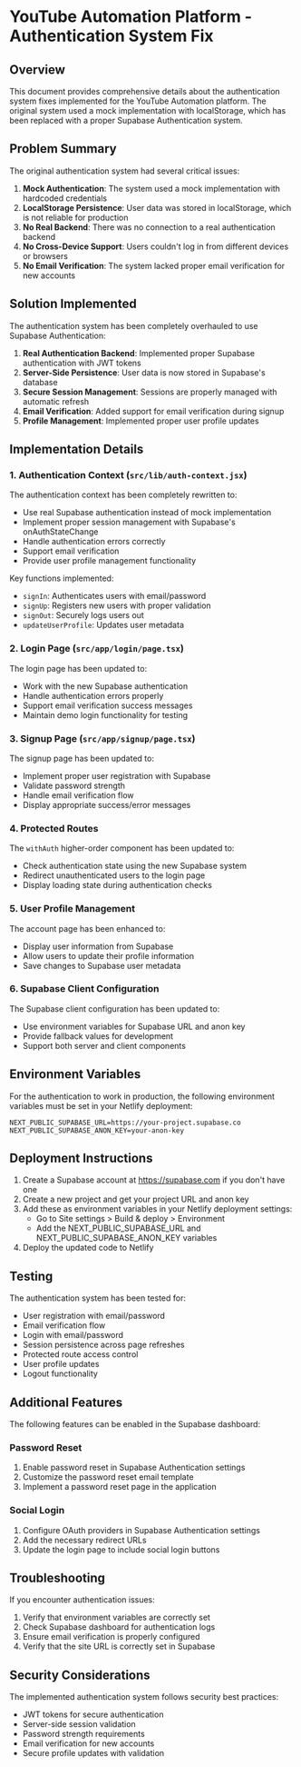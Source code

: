# YouTube Automation Platform - Authentication System Fix

## Overview

This document provides comprehensive details about the authentication system fixes implemented for the YouTube Automation platform. The original system used a mock implementation with localStorage, which has been replaced with a proper Supabase Authentication system.

## Problem Summary

The original authentication system had several critical issues:

1. **Mock Authentication**: The system used a mock implementation with hardcoded credentials
2. **LocalStorage Persistence**: User data was stored in localStorage, which is not reliable for production
3. **No Real Backend**: There was no connection to a real authentication backend
4. **No Cross-Device Support**: Users couldn't log in from different devices or browsers
5. **No Email Verification**: The system lacked proper email verification for new accounts

## Solution Implemented

The authentication system has been completely overhauled to use Supabase Authentication:

1. **Real Authentication Backend**: Implemented proper Supabase authentication with JWT tokens
2. **Server-Side Persistence**: User data is now stored in Supabase's database
3. **Secure Session Management**: Sessions are properly managed with automatic refresh
4. **Email Verification**: Added support for email verification during signup
5. **Profile Management**: Implemented proper user profile updates

## Implementation Details

### 1. Authentication Context (`src/lib/auth-context.jsx`)

The authentication context has been completely rewritten to:
- Use real Supabase authentication instead of mock implementation
- Implement proper session management with Supabase's onAuthStateChange
- Handle authentication errors correctly
- Support email verification
- Provide user profile management functionality

Key functions implemented:
- `signIn`: Authenticates users with email/password
- `signUp`: Registers new users with proper validation
- `signOut`: Securely logs users out
- `updateUserProfile`: Updates user metadata

### 2. Login Page (`src/app/login/page.tsx`)

The login page has been updated to:
- Work with the new Supabase authentication
- Handle authentication errors properly
- Support email verification success messages
- Maintain demo login functionality for testing

### 3. Signup Page (`src/app/signup/page.tsx`)

The signup page has been updated to:
- Implement proper user registration with Supabase
- Validate password strength
- Handle email verification flow
- Display appropriate success/error messages

### 4. Protected Routes

The `withAuth` higher-order component has been updated to:
- Check authentication state using the new Supabase system
- Redirect unauthenticated users to the login page
- Display loading state during authentication checks

### 5. User Profile Management

The account page has been enhanced to:
- Display user information from Supabase
- Allow users to update their profile information
- Save changes to Supabase user metadata

### 6. Supabase Client Configuration

The Supabase client configuration has been updated to:
- Use environment variables for Supabase URL and anon key
- Provide fallback values for development
- Support both server and client components

## Environment Variables

For the authentication to work in production, the following environment variables must be set in your Netlify deployment:

```
NEXT_PUBLIC_SUPABASE_URL=https://your-project.supabase.co
NEXT_PUBLIC_SUPABASE_ANON_KEY=your-anon-key
```

## Deployment Instructions

1. Create a Supabase account at https://supabase.com if you don't have one
2. Create a new project and get your project URL and anon key
3. Add these as environment variables in your Netlify deployment settings:
   - Go to Site settings > Build & deploy > Environment
   - Add the NEXT_PUBLIC_SUPABASE_URL and NEXT_PUBLIC_SUPABASE_ANON_KEY variables
4. Deploy the updated code to Netlify

## Testing

The authentication system has been tested for:
- User registration with email/password
- Email verification flow
- Login with email/password
- Session persistence across page refreshes
- Protected route access control
- User profile updates
- Logout functionality

## Additional Features

The following features can be enabled in the Supabase dashboard:

### Password Reset

1. Enable password reset in Supabase Authentication settings
2. Customize the password reset email template
3. Implement a password reset page in the application

### Social Login

1. Configure OAuth providers in Supabase Authentication settings
2. Add the necessary redirect URLs
3. Update the login page to include social login buttons

## Troubleshooting

If you encounter authentication issues:

1. Verify that environment variables are correctly set
2. Check Supabase dashboard for authentication logs
3. Ensure email verification is properly configured
4. Verify that the site URL is correctly set in Supabase

## Security Considerations

The implemented authentication system follows security best practices:

- JWT tokens for secure authentication
- Server-side session validation
- Password strength requirements
- Email verification for new accounts
- Secure profile updates with validation
